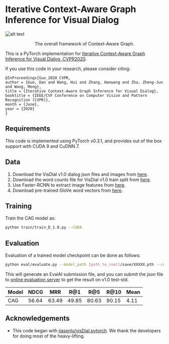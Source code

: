 Iterative Context-Aware Graph Inference for Visual Dialog
====================================


![alt text](https://github.com/wh0330/CAG_VisDial/blob/master/image/framework.png)
<p align="center">The overall framework of Context-Aware Graph.</p>



This is a PyTorch implementation for [Iterative Context-Aware Graph Inference for Visual Dialog, CVPR2020](https://arxiv.org/abs/2004.02194).


If you use this code in your research, please consider citing:

```text
@InProceedings{Guo_2020_CVPR,
author = {Guo, Dan and Wang, Hui and Zhang, Hanwang and Zha, Zheng-Jun and Wang, Meng},
title = {Iterative Context-Aware Graph Inference for Visual Dialog},
booktitle = {IEEE/CVF Conference on Computer Vision and Pattern Recognition (CVPR)},
month = {June},
year = {2020}
}

```

Requirements
----------------------
This code is implemented using PyTorch v0.3.1, and provides out of the box support with CUDA 9 and CuDNN 7. 


Data
----------------------

1. Download the VisDial v1.0 dialog json files and images from [here][1].
2. Download the word counts file for VisDial v1.0 train split from [here][2]. 
3. Use Faster-RCNN to extract image features from [here][3].
4. Download pre-trained GloVe word vectors from [here][4].


Training
--------

Train the CAG model as:

```sh
python train/train_D_1.0.py --CUDA
```


Evaluation
----------

Evaluation of a trained model checkpoint can be done as follows:

```sh
python eval/evaluate.py --model_path [path_to_root]/save/XXXXX.pth --cuda
```
This will generate an EvalAI submission file, and you can submit the json file to [online evaluation server][5] to get the result on v1.0 test-std.

  Model  |  NDCG   |  MRR   |  R@1  | R@5  |  R@10   |  Mean  |
 ------- | ------ | ------ | ------ | ------ | ------ | ------ |
CAG | 56.64 | 63.49 | 49.85 |  80.63| 90.15 | 4.11 |

Acknowledgements
----------------

* This code began with [jiasenlu/visDial.pytorch][6]. We thank the developers for doing most of the heavy-lifting.


[1]: https://visualdialog.org/data
[2]: https://s3.amazonaws.com/visual-dialog/data/v1.0/2019/visdial_1.0_word_counts_train.json
[3]: https://github.com/peteanderson80/bottom-up-attention
[4]: https://github.com/stanfordnlp/GloVe
[5]: https://evalai.cloudcv.org/web/challenges/challenge-page/161/overview
[6]: https://github.com/jiasenlu/visDial.pytorch
